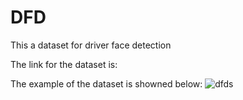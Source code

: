# DFD
This a dataset for driver face detection

The link for the dataset is:

The example of the dataset is showned below:
![dfds](https://github.com/lyc2121/DFD/assets/38482567/d9a99168-b18e-4b81-9ae9-f8b5ad659905)
